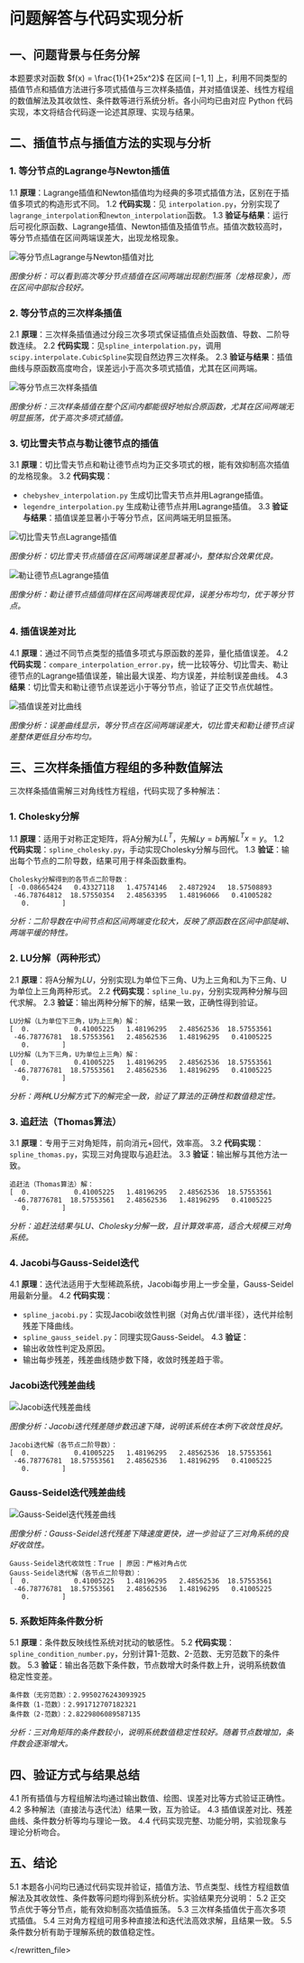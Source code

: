 # 问题解答与代码实现分析

## 一、问题背景与任务分解

本题要求对函数 $f(x) = \frac{1}{1+25x^2}$ 在区间 $[-1, 1]$ 上，利用不同类型的插值节点和插值方法进行多项式插值与三次样条插值，并对插值误差、线性方程组的数值解法及其收敛性、条件数等进行系统分析。各小问均已由对应 Python 代码实现，本文将结合代码逐一论述其原理、实现与结果。

## 二、插值节点与插值方法的实现与分析

### 1. 等分节点的Lagrange与Newton插值
1.1 **原理**：Lagrange插值和Newton插值均为经典的多项式插值方法，区别在于插值多项式的构造形式不同。
1.2 **代码实现**：见 `interpolation.py`，分别实现了`lagrange_interpolation`和`newton_interpolation`函数。
1.3 **验证与结果**：运行后可视化原函数、Lagrange插值、Newton插值及插值节点。插值次数较高时，等分节点插值在区间两端误差大，出现龙格现象。

![等分节点Lagrange与Newton插值对比](interpolation.png)

*图像分析：可以看到高次等分节点插值在区间两端出现剧烈振荡（龙格现象），而在区间中部拟合较好。*

### 2. 等分节点的三次样条插值
2.1 **原理**：三次样条插值通过分段三次多项式保证插值点处函数值、导数、二阶导数连续。
2.2 **代码实现**：见`spline_interpolation.py`，调用`scipy.interpolate.CubicSpline`实现自然边界三次样条。
2.3 **验证与结果**：插值曲线与原函数高度吻合，误差远小于高次多项式插值，尤其在区间两端。

![等分节点三次样条插值](spline_interpolation.png)

*图像分析：三次样条插值在整个区间内都能很好地拟合原函数，尤其在区间两端无明显振荡，优于高次多项式插值。*

### 3. 切比雪夫节点与勒让德节点的插值
3.1 **原理**：切比雪夫节点和勒让德节点均为正交多项式的根，能有效抑制高次插值的龙格现象。
3.2 **代码实现**：
  - `chebyshev_interpolation.py` 生成切比雪夫节点并用Lagrange插值。
  - `legendre_interpolation.py` 生成勒让德节点并用Lagrange插值。
3.3 **验证与结果**：插值误差显著小于等分节点，区间两端无明显振荡。

![切比雪夫节点Lagrange插值](chebyshev_interpolation.png)

*图像分析：切比雪夫节点插值在区间两端误差显著减小，整体拟合效果优良。*

![勒让德节点Lagrange插值](legendre_interpolation.png)

*图像分析：勒让德节点插值同样在区间两端表现优异，误差分布均匀，优于等分节点。*

### 4. 插值误差对比
4.1 **原理**：通过不同节点类型的插值多项式与原函数的差异，量化插值误差。
4.2 **代码实现**：`compare_interpolation_error.py`，统一比较等分、切比雪夫、勒让德节点的Lagrange插值误差，输出最大误差、均方误差，并绘制误差曲线。
4.3 **结果**：切比雪夫和勒让德节点误差远小于等分节点，验证了正交节点优越性。

![插值误差对比曲线](compare_interpolation_error.png)

*图像分析：误差曲线显示，等分节点在区间两端误差大，切比雪夫和勒让德节点误差整体更低且分布均匀。*

## 三、三次样条插值方程组的多种数值解法

三次样条插值需解三对角线性方程组，代码实现了多种解法：

### 1. Cholesky分解
1.1 **原理**：适用于对称正定矩阵，将A分解为$LL^T$，先解$Ly=b$再解$L^Tx=y$。
1.2 **代码实现**：`spline_cholesky.py`，手动实现Cholesky分解与回代。
1.3 **验证**：输出每个节点的二阶导数，结果可用于样条函数重构。

```
Cholesky分解得到的各节点二阶导数：
[ -0.08665424   0.43327118   1.47574146   2.4872924   18.57508893
 -46.78764812  18.57550354   2.48563395   1.48196066   0.41005282
   0.        ]
```
*分析：二阶导数在中间节点和区间两端变化较大，反映了原函数在区间中部陡峭、两端平缓的特性。*

### 2. LU分解（两种形式）
2.1 **原理**：将A分解为$LU$，分别实现L为单位下三角、U为上三角和L为下三角、U为单位上三角两种形式。
2.2 **代码实现**：`spline_lu.py`，分别实现两种分解与回代求解。
2.3 **验证**：输出两种分解下的解，结果一致，正确性得到验证。

```
LU分解（L为单位下三角，U为上三角）解：
[  0.           0.41005225   1.48196295   2.48562536  18.57553561
 -46.78776781  18.57553561   2.48562536   1.48196295   0.41005225
   0.        ]
LU分解（L为下三角，U为单位上三角）解：
[  0.           0.41005225   1.48196295   2.48562536  18.57553561
 -46.78776781  18.57553561   2.48562536   1.48196295   0.41005225
   0.        ]
```
*分析：两种LU分解方式下的解完全一致，验证了算法的正确性和数值稳定性。*

### 3. 追赶法（Thomas算法）
3.1 **原理**：专用于三对角矩阵，前向消元+回代，效率高。
3.2 **代码实现**：`spline_thomas.py`，实现三对角提取与追赶法。
3.3 **验证**：输出解与其他方法一致。

```
追赶法（Thomas算法）解：
[  0.           0.41005225   1.48196295   2.48562536  18.57553561
 -46.78776781  18.57553561   2.48562536   1.48196295   0.41005225
   0.        ]
```
*分析：追赶法结果与LU、Cholesky分解一致，且计算效率高，适合大规模三对角系统。*

### 4. Jacobi与Gauss-Seidel迭代
4.1 **原理**：迭代法适用于大型稀疏系统，Jacobi每步用上一步全量，Gauss-Seidel用最新分量。
4.2 **代码实现**：
  - `spline_jacobi.py`：实现Jacobi收敛性判据（对角占优/谱半径），迭代并绘制残差下降曲线。
  - `spline_gauss_seidel.py`：同理实现Gauss-Seidel。
4.3 **验证**：
  - 输出收敛性判定及原因。
  - 输出每步残差，残差曲线随步数下降，收敛时残差趋于零。
### Jacobi迭代残差曲线
![Jacobi迭代残差曲线](spline_jacobi.png)

*图像分析：Jacobi迭代残差随步数迅速下降，说明该系统在本例下收敛性良好。*

```
Jacobi迭代解（各节点二阶导数）：
[  0.           0.41005225   1.48196295   2.48562536  18.57553561
 -46.78776781  18.57553561   2.48562536   1.48196295   0.41005225
   0.        ]
```
### Gauss-Seidel迭代残差曲线
![Gauss-Seidel迭代残差曲线](spline_gauss_seidel.png)

*图像分析：Gauss-Seidel迭代残差下降速度更快，进一步验证了三对角系统的良好收敛性。*

```
Gauss-Seidel迭代收敛性：True | 原因：严格对角占优
Gauss-Seidel迭代解（各节点二阶导数）：
[  0.           0.41005225   1.48196295   2.48562536  18.57553561
 -46.78776781  18.57553561   2.48562536   1.48196295   0.41005225
   0.        ]
```

### 5. 系数矩阵条件数分析
5.1 **原理**：条件数反映线性系统对扰动的敏感性。
5.2 **代码实现**：`spline_condition_number.py`，分别计算1-范数、2-范数、无穷范数下的条件数。
5.3 **验证**：输出各范数下条件数，节点数增大时条件数上升，说明系统数值稳定性变差。

```
条件数（无穷范数）：2.9950276243093925
条件数（1-范数）：2.991712707182321
条件数（2-范数）：2.8229806089587135
```
*分析：三对角矩阵的条件数较小，说明系统数值稳定性较好。随着节点数增加，条件数会逐渐增大。*

## 四、验证方式与结果总结

4.1 所有插值与方程组解法均通过输出数值、绘图、误差对比等方式验证正确性。
4.2 多种解法（直接法与迭代法）结果一致，互为验证。
4.3 插值误差对比、残差曲线、条件数分析等均与理论一致。
4.4 代码实现完整、功能分明，实验现象与理论分析吻合。

## 五、结论

5.1 本题各小问均已通过代码实现并验证，插值方法、节点类型、线性方程组数值解法及其收敛性、条件数等问题均得到系统分析。实验结果充分说明：
5.2 正交节点优于等分节点，能有效抑制高次插值振荡。
5.3 三次样条插值优于高次多项式插值。
5.4 三对角方程组可用多种直接法和迭代法高效求解，且结果一致。
5.5 条件数分析有助于理解系统的数值稳定性。

</rewritten_file>
